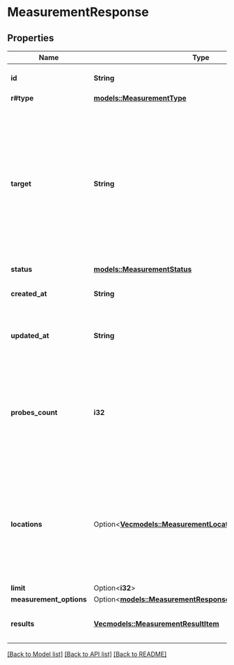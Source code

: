 # MeasurementResponse

## Properties

Name | Type | Description | Notes
------------ | ------------- | ------------- | -------------
**id** | **String** | The measurement ID. | 
**r#type** | [**models::MeasurementType**](MeasurementType.md) |  | 
**target** | **String** | A publicly reachable measurement target. Typically a hostname, an IPv4 address, or IPv6 address, depending on the measurement `type`. Support for IPv6 targets is currently considered experimental.  | 
**status** | [**models::MeasurementStatus**](MeasurementStatus.md) |  | 
**created_at** | **String** | The date and time when the measurement was created. | 
**updated_at** | **String** | The date and time when the measurement was last updated. | 
**probes_count** | **i32** | The actual number of probes that performed the measurement tests. Smaller or equal to `limit`, depending on probe availability.  | 
**locations** | Option<[**Vec<models::MeasurementLocationOption>**](MeasurementLocationOption.md)> | The locations you specified when creating the measurement. If you passed in an `id` of a previous measurement, the value will be filled in from that measurement.  | [optional]
**limit** | Option<**i32**> |  | [optional]
**measurement_options** | Option<[**models::MeasurementResponseMeasurementOptions**](MeasurementResponse_measurementOptions.md)> |  | [optional]
**results** | [**Vec<models::MeasurementResultItem>**](MeasurementResultItem.md) | An array containing the measurement results. | 

[[Back to Model list]](../README.md#documentation-for-models) [[Back to API list]](../README.md#documentation-for-api-endpoints) [[Back to README]](../README.md)


